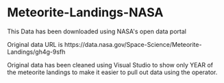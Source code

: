 # Meteorite-Landings-NASA

This Data has been downloaded using NASA's open data portal
<p> Original data URL is https://data.nasa.gov/Space-Science/Meteorite-Landings/gh4g-9sfh<p>
<p> Original data has been cleaned using Visual Studio to show only YEAR of the meteorite landings to make it easier to pull out data using the operator. <P>

